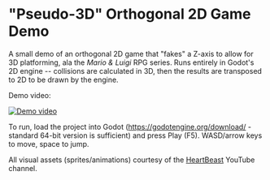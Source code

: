 # "Pseudo-3D" Orthogonal 2D Game Demo

A small demo of an orthogonal 2D game that "fakes" a Z-axis to allow for 3D platforming, ala the *Mario & Luigi* RPG series.
Runs entirely in Godot's 2D engine -- collisions are calculated in 3D, then the results are transposed to 2D to be drawn by the engine.

Demo video:

[![Demo video](http://img.youtube.com/vi/qo-z3azpkgM/0.jpg)](https://www.youtube.com/watch?v=qo-z3azpkgM)

To run, load the project into Godot (https://godotengine.org/download/ - standard 64-bit version is sufficient) and press Play (F5). WASD/arrow keys to move, space to jump.

All visual assets (sprites/animations) courtesy of the [HeartBeast](https://www.youtube.com/user/uheartbeast) YouTube channel.